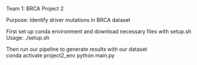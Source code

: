 Team 1: BRCA
Project 2

Purpose: Identify driver mutations in BRCA dataset

First set up conda environment and download necessary files with setup.sh\
Usage: ./setup.sh

Then run our pipeline to generate results with our dataset\
conda activate project2_env
python main.py
